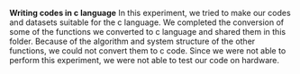**Writing codes in c language**
In this experiment, we tried to make our codes and datasets suitable for the c language.
 We completed the conversion of some of the functions we converted to c language and 
shared them in this folder. Because of the algorithm and system structure of the other 
functions, we could not convert them to c code. Since we were not able to perform this 
experiment, we were not able to test our code on hardware.
